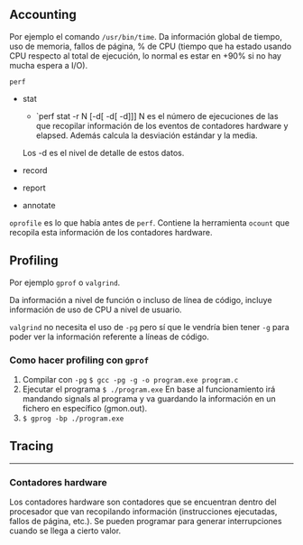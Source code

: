 ## Accounting

Por ejemplo el comando `/usr/bin/time`. Da información global de tiempo, uso de memoria, fallos de página, % de CPU (tiempo que ha estado usando CPU respecto al total de ejecución, lo normal es estar en +90% si no hay mucha espera a I/O).

`perf` 
- stat
	- `perf stat -r N [-d[ -d[ -d]]]
	N es el número de ejecuciones de las que recopilar información de los eventos de contadores hardware y elapsed. Además calcula la desviación estándar y la media.

    Los -d es el nivel de detalle de estos datos.
- record
- report
- annotate

`oprofile` es lo que había antes de `perf`. Contiene la herramienta `ocount` que recopila esta información de los contadores hardware.

## Profiling

Por ejemplo `gprof` o `valgrind`.

Da información a nivel de función o incluso de línea de código, incluye información de uso de CPU a nivel de usuario.

`valgrind` no necesita el uso de `-pg` pero sí que le vendría bien tener `-g` para poder ver la información referente a líneas de código.

### Como hacer profiling con `gprof`

1. Compilar con `-pg` `$ gcc -pg -g -o program.exe program.c`
2. Ejecutar el programa `$ ./program.exe`
	En base al funcionamiento irá mandando signals al programa y va guardando la información en un fichero en específico (gmon.out).
3. `$ gprog -bp ./program.exe`

## Tracing

---


### Contadores hardware

Los contadores hardware son contadores que se encuentran dentro del procesador que van recopilando información (instrucciones ejecutadas, fallos de página, etc.). Se pueden programar para generar interrupciones cuando se llega a cierto valor.